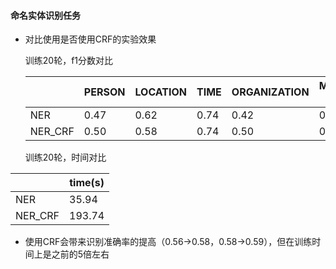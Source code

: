 #### 命名实体识别任务

- 对比使用是否使用CRF的实验效果

  训练20轮，f1分数对比

  |         | PERSON | LOCATION | TIME | ORGANIZATION | Macro-F1 | Micro-F1 |
  | ------- | ------ | -------- | ---- | ------------ | -------- | -------- |
  | NER     | 0.47   | 0.62     | 0.74 | 0.42         | 0.56     | 0.58     |
  | NER_CRF | 0.50   | 0.58     | 0.74 | 0.50         | 0.58     | 0.59     |

  训练20轮，时间对比

|         | time(s) |
| ------- | ------- |
| NER     | 35.94   |
| NER_CRF | 193.74  |

- 使用CRF会带来识别准确率的提高（0.56->0.58，0.58->0.59），但在训练时间上是之前的5倍左右

